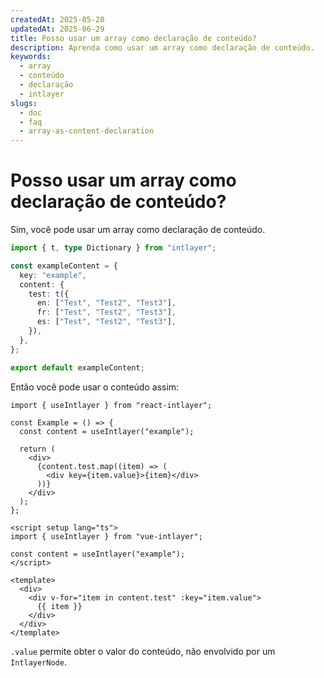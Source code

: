 ```yaml
---
createdAt: 2025-05-20
updatedAt: 2025-06-29
title: Posso usar um array como declaração de conteúdo?
description: Aprenda como usar um array como declaração de conteúdo.
keywords:
  - array
  - conteúdo
  - declaração
  - intlayer
slugs:
  - doc
  - faq
  - array-as-content-declaration
---
```


# Posso usar um array como declaração de conteúdo?

Sim, você pode usar um array como declaração de conteúdo.

```ts
import { t, type Dictionary } from "intlayer";

const exampleContent = {
  key: "example",
  content: {
    test: t({
      en: ["Test", "Test2", "Test3"],
      fr: ["Test", "Test2", "Test3"],
      es: ["Test", "Test2", "Test3"],
    }),
  },
};

export default exampleContent;
```

Então você pode usar o conteúdo assim:

```tsx
import { useIntlayer } from "react-intlayer";

const Example = () => {
  const content = useIntlayer("example");

  return (
    <div>
      {content.test.map((item) => (
        <div key={item.value}>{item}</div>
      ))}
    </div>
  );
};
```

```vue
<script setup lang="ts">
import { useIntlayer } from "vue-intlayer";

const content = useIntlayer("example");
</script>

<template>
  <div>
    <div v-for="item in content.test" :key="item.value">
      {{ item }}
    </div>
  </div>
</template>
```

`.value` permite obter o valor do conteúdo, não envolvido por um `IntlayerNode`.
